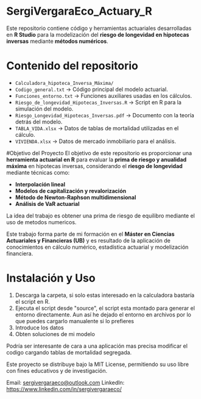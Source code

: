 # SergiVergaraEco_Actuary_R

Este repositorio contiene código y herramientas actuariales desarrolladas en **R Studio** para la modelización del **riesgo de longevidad en hipotecas inversas** mediante **métodos numéricos**.  

# Contenido del repositorio
-  `Calculadora_hipoteca_Inversa_Máxima/`
  -  `Codigo_general.txt` → Código principal del modelo actuarial.
  -  `Funciones_entorno.txt` → Funciones auxiliares usadas en los cálculos.
  -  `Riesgo_de_longevidad_Hipotecas_Inversas.R` → Script en R para la simulación del modelo.
  -  `Riesgo_Longevidad_Hipotecas_Inversas.pdf` → Documento con la teoría detrás del modelo.
  -  `TABLA_VIDA.xlsx` → Datos de tablas de mortalidad utilizadas en el cálculo.
  -  `VIVIENDA.xlsx` → Datos de mercado inmobiliario para el análisis.

#Objetivo del Proyecto
El objetivo de este repositorio es proporcionar una **herramienta actuarial en R** para evaluar la **prima de riesgo y anualidad máxima** en hipotecas inversas, considerando el **riesgo de longevidad** mediante técnicas como:
- **Interpolación lineal**
- **Modelos de capitalización y revalorización**
- **Método de Newton-Raphson multidimensional**
- **Análisis de VaR actuarial**

La idea del trabajo es obtener una prima de riesgo de equilibro mediante el uso de metodos numericos.
  
Este trabajo forma parte de mi formación en el **Máster en Ciencias Actuariales y Financieras (UB)** y es resultado de la aplicación de conocimientos en cálculo numérico, estadística actuarial y modelización financiera.  

# Instalación y Uso
1. Descarga la carpeta, si solo estas interesado en la calculadora bastaría el script en R.
2. Ejecuta el script desde "source", el script esta montado para generar el entorno directamente. Aun así he dejado el entorno en archivos por lo que puedes cargarlo manualente si lo prefieres
3. Introduce los datos
4. Obten soluciones de mi modelo


Podría ser interesante de cara a una aplicación mas precisa modificar el codigo cargando tablas de mortalidad segregada.


Este proyecto se distribuye bajo la MIT License, permitiendo su uso libre con fines educativos y de investigación.

Email: sergivergaraeco@outlook.com
LinkedIn: https://www.linkedin.com/in/sergivergaraeco/

